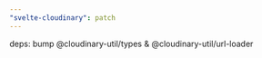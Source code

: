 ```yaml
---
"svelte-cloudinary": patch
---
```


deps: bump @cloudinary-util/types & @cloudinary-util/url-loader
